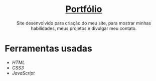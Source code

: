 <h1 align="center">
    <a href="https://vicenzofarias.netlify.app/" target="__blank">Portfólio</a>
</h1>
<p align="center">Site desenvolvido para criação do meu site, para mostrar minhas habilidades, meus projetos e divulgar meu contato.</p>
<h1>Ferramentas usadas</h1>
<ul>
<li><i class="uil uil-html5">HTML</i></li>
<li><i class="uil uil-css3-simple">CSS3</i></li>
<li><i class="uil uil-java-script">JavaScript</i></li>
</ul>
